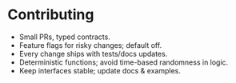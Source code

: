 # Contributing

- Small PRs, typed contracts.
- Feature flags for risky changes; default off.
- Every change ships with tests/docs updates.
- Deterministic functions; avoid time-based randomness in logic.
- Keep interfaces stable; update docs & examples.
